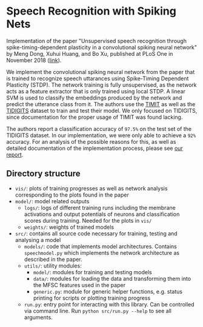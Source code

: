 # Speech Recognition with Spiking Nets

Implementation of the paper "Unsupervised speech recognition through spike-timing-dependent plasticity in a convolutional spiking neural network" by Meng Dong, Xuhui Huang, and Bo Xu, published at PLoS One in November 2018 ([link](https://journals.plos.org/plosone/article?id=10.1371/journal.pone.0204596)).

We implement the convolutional spiking neural network from the paper that is trained to recognize speech uttarances using Spike-Timing Dependent Plasticity (STDP). The network training is fully unsupervised, as the network acts as a feature extractor that is only trained using local STDP. A linear SVM is used to classify the embeddings produced by the network and predict the utterance class from it. The authors use the [TIMIT](https://catalog.ldc.upenn.edu/LDC93S1) as well as the [TIDIGITS](https://catalog.ldc.upenn.edu/LDC93S10) dataset to train and test their model. We only focused on TIDIGITS, since documentation for the proper usage of TIMIT was found lacking.

The authors report a classification accuracy of `97.5%` on the test set of the TIDIGITS dataset. In our implementation, we were only able to achieve a `92%` accuracy. For an analysis of the possible reasons for this, as well as detailed documentation of the implementation process, please see [our report](https://github.com/verrannt/snn_speechrec/blob/master/Report.pdf).

## Directory structure

* `vis/`: plots of training progresses as well as network analysis corresponding to the plots found in the paper
* `model/`: model related outputs
  * `logs/`: logs of different training runs including the membrane activations and output potentials of neurons and classification scores during training. Needed for the plots in `vis/`
  * `weights/`: weights of trained models
* `src/`: contains all source code necessary for training, testing and analysing a model
  * `models/`: code that implements model architectures. Contains `speechmodel.py` which implements the network architecture as described in the paper.
  * `utils/`: utility modules:
    - `model/`: modules for training and testing models
    - `data/`: modules for loading the data and transforming them into the MFSC features used in the paper
    - `generic.py`: module for generic helper functions, e.g. status printing for scripts or plotting training progress
  * `run.py`: entry point for interacting with this library. Can be controlled via command line. Run `python src/run.py --help` to see all arguments.
  
